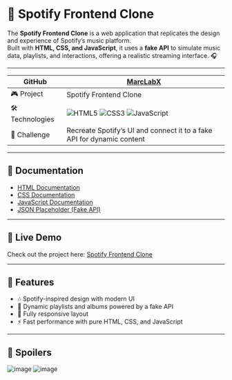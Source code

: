 # 🎵 Spotify Frontend Clone

The **Spotify Frontend Clone** is a web application that replicates the design and experience of Spotify’s music platform.  
Built with **HTML, CSS, and JavaScript**, it uses a **fake API** to simulate music data, playlists, and interactions, offering a realistic streaming interface. 🎧

---

| GitHub   | [MarcLabX](https://github.com/MarcLabX/) |
|----------|-------------------------------------------|
| 🎮 Project | Spotify Frontend Clone |
| 🛠️ Technologies | ![HTML5](https://img.shields.io/badge/HTML5-E34F26?style=for-the-badge&logo=html5&logoColor=white) ![CSS3](https://img.shields.io/badge/CSS3-1572B6?style=for-the-badge&logo=css3&logoColor=white) ![JavaScript](https://img.shields.io/badge/JavaScript-F7DF1E?style=for-the-badge&logo=javascript&logoColor=black) |
| 📌 Challenge | Recreate Spotify’s UI and connect it to a fake API for dynamic content |
---

## 📖 Documentation

- [HTML Documentation](https://developer.mozilla.org/en-US/docs/Web/HTML)  
- [CSS Documentation](https://developer.mozilla.org/en-US/docs/Web/CSS)  
- [JavaScript Documentation](https://developer.mozilla.org/en-US/docs/Web/JavaScript)  
- [JSON Placeholder (Fake API)](https://jsonplaceholder.typicode.com/)  

---

## 🚀 Live Demo

Check out the project here: [Spotify Frontend Clone](https://spotifyclone-bay-tau.vercel.app/)  

---

## 🎯 Features

- 🎶 Spotify-inspired design with modern UI  
- 📂 Dynamic playlists and albums powered by a fake API  
- 📱 Fully responsive layout  
- ⚡ Fast performance with pure HTML, CSS, and JavaScript  

---


## 📸 Spoilers
![image](https://github.com/user-attachments/assets/f88cae66-8c74-481c-8720-ae109073422c)
![image](https://github.com/user-attachments/assets/e382c1c8-dc8e-48a2-a1c2-d6ad09baa003)

